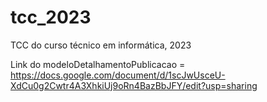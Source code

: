 # tcc_2023
TCC do curso técnico em informática, 2023

Link do modeloDetalhamentoPublicacao = https://docs.google.com/document/d/1scJwUsceU-XdCu0g2Cwtr4A3XhkiUj9oRn4BazBbJFY/edit?usp=sharing
